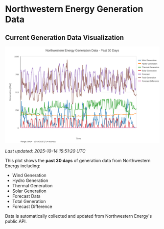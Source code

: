 # Northwestern Energy Generation Data

## Current Generation Data Visualization

![Northwestern Energy Generation Data](images/nwe_generation_plot.svg)

*Last updated: 2025-10-14 15:51:20 UTC*

This plot shows the **past 30 days** of generation data from Northwestern Energy including:
- Wind Generation
- Hydro Generation  
- Thermal Generation
- Solar Generation
- Forecast Data
- Total Generation
- Forecast Difference

Data is automatically collected and updated from Northwestern Energy's public API.

